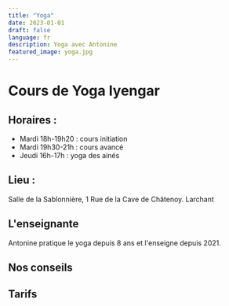 ```yaml
---
title: "Yoga"
date: 2023-01-01
draft: false
language: fr
description: Yoga avec Antonine
featured_image: yoga.jpg
---
```


# Cours de Yoga Iyengar

## Horaires :
- Mardi 18h-19h20 : cours initiation
- Mardi 19h30-21h : cours avancé
- Jeudi 16h-17h : yoga des ainés
## Lieu : 
Salle de la Sablonnière, 1 Rue de la Cave de Châtenoy. Larchant

## L'enseignante 
Antonine pratique le yoga depuis 8 ans et l'enseigne depuis 2021.

## Nos conseils

## Tarifs

